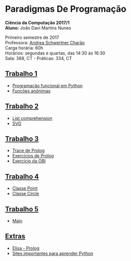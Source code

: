 # Paradigmas De Programação

<strong>Ciência da Computação 2017/1</strong> <br>
<strong>Aluno:</strong> João Davi Martins Nunes<br>

Primeiro semestre de 2017 <br>
Professora: [Andrea Schwertner Charão](https://github.com/AndreaInfUFSM/elc117-2017a) <br>
Carga horária: 60h <br>
Horários: segundas e quartas, das 14:30 às 16:30 <br>
Sala: 368, CT - Práticas: 334, CT <br>


## [Trabalho 1](https://github.com/JoaoDaviMNunes/ParadigmasDeProgramacao/tree/master/t1) <br>
- [Programação funcional em Python](https://github.com/JoaoDaviMNunes/ParadigmasDeProgramacao/blob/master/t1/t1parte1.py) <br>
- [Funções anônimas](https://github.com/JoaoDaviMNunes/ParadigmasDeProgramacao/blob/master/t1/t1parte2.py) <br>


## [Trabalho 2](https://github.com/JoaoDaviMNunes/ParadigmasDeProgramacao/tree/master/t2) <br>
- [List comprehension](https://github.com/JoaoDaviMNunes/ParadigmasDeProgramacao/blob/master/t2/t2parte1.py) <br>
- [SVG](https://github.com/JoaoDaviMNunes/ParadigmasDeProgramacao/blob/master/t2/t2parte2.py) <br>


## [Trabalho 3](https://github.com/JoaoDaviMNunes/ParadigmasDeProgramacao/tree/master/t3) <br>
- [Trace de Prolog](https://github.com/JoaoDaviMNunes/ParadigmasDeProgramacao/blob/master/t3/t3parte1.md) <br>
- [Exercícios de Prolog](https://github.com/JoaoDaviMNunes/ParadigmasDeProgramacao/blob/master/t3/t3parte2.pl) <br>
- [Exercício da OBI](https://github.com/JoaoDaviMNunes/ParadigmasDeProgramacao/blob/master/t3/t3parte3.pl) <br>


## [Trabalho 4](https://github.com/JoaoDaviMNunes/ParadigmasDeProgramacao/tree/master/t4) <br>
- [Classe Point](https://github.com/JoaoDaviMNunes/ParadigmasDeProgramacao/blob/master/t4/point.cpp) <br>
- [Classe Circle](https://github.com/JoaoDaviMNunes/ParadigmasDeProgramacao/blob/master/t4/circle.cpp) <br>


## [Trabalho 5](https://github.com/JoaoDaviMNunes/ParadigmasDeProgramacao/tree/master/t5) <br>
- [Main](https://github.com/JoaoDaviMNunes/ParadigmasDeProgramacao/blob/master/t5/main.cpp) <br>


## [Extras](https://github.com/JoaoDaviMNunes/ParadigmasDeProgramacao/tree/master/Extras)<br>
- [Elisa - Prolog](https://github.com/JoaoDaviMNunes/ParadigmasDeProgramacao/blob/master/Extras/Elisa_prolog.md) <br>
- [Sites importantes para aprender Python](https://github.com/JoaoDaviMNunes/ParadigmasDeProgramacao/blob/master/Extras/Sites%20Importantes%20Python.md) <br>
